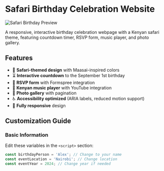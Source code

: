 # Safari Birthday Celebration Website

![Safari Birthday Preview](https://images.unsplash.com/photo-1547471080-7cc2caa01a7e?ixlib=rb-1.2.1&auto=format&fit=crop&w=1350&q=80)

A responsive, interactive birthday celebration webpage with a Kenyan safari theme, featuring countdown timer, RSVP form, music player, and photo gallery.

## Features

- 🦁 **Safari-themed design** with Maasai-inspired colors
- ⏳ **Interactive countdown** to the September 1st birthday
- 📝 **RSVP form** with Formspree integration
- 🎵 **Kenyan music player** with YouTube integration
- 📸 **Photo gallery** with pagination
- ♿ **Accessibility optimized** (ARIA labels, reduced motion support)
- 📱 **Fully responsive** design

## Customization Guide

### Basic Information
Edit these variables in the `<script>` section:
```javascript
const birthdayPerson = 'Alex'; // Change to your name
const eventLocation = 'Nairobi'; // Change location
const eventYear = 2024; // Change year if needed



